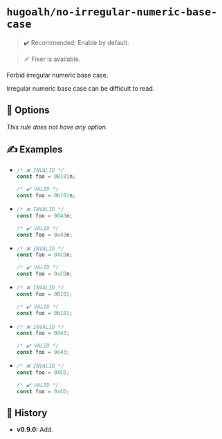 # `hugoalh/no-irregular-numeric-base-case`

> ✔️ Recommended; Enable by default.

> 🩹 Fixer is available.

Forbid irregular numeric base case.

Irregular numeric base case can be difficult to read.

## 🔧 Options

*This rule does not have any option.*

## ✍️ Examples

- ```ts
  /* ❌ INVALID */
  const foo = 0B101n;

  /* ✔️ VALID */
  const foo = 0b101n;
  ```
- ```ts
  /* ❌ INVALID */
  const foo = 0O43n;

  /* ✔️ VALID */
  const foo = 0o43n;
  ```
- ```ts
  /* ❌ INVALID */
  const foo = 0XCDn;

  /* ✔️ VALID */
  const foo = 0xCDn;
  ```
- ```ts
  /* ❌ INVALID */
  const foo = 0B101;

  /* ✔️ VALID */
  const foo = 0b101;
  ```
- ```ts
  /* ❌ INVALID */
  const foo = 0O43;

  /* ✔️ VALID */
  const foo = 0o43;
  ```
- ```ts
  /* ❌ INVALID */
  const foo = 0XCD;

  /* ✔️ VALID */
  const foo = 0xCD;
  ```

## 📜 History

- **v0.9.0:** Add.
